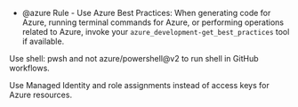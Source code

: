 - @azure Rule - Use Azure Best Practices: When generating code for Azure, running terminal commands for Azure, or performing operations related to Azure, invoke your `azure_development-get_best_practices` tool if available.

Use shell: pwsh and not azure/powershell@v2 to run shell in GitHub workflows.

Use Managed Identity and role assignments instead of access keys for Azure resources.
